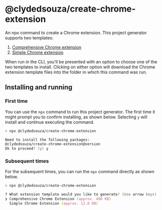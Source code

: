 # @clydedsouza/create-chrome-extension
An npx command to create a Chrome extension. This project generator supports two templates:
1. [Comprehensive Chrome extension](https://github.com/ClydeDz/chrome-extension-template)
2. [Simple Chrome extension](https://github.com/ClydeDz/simple-chrome-extension-template)

When run in the CLI, you'll be presented with an option to choose one of the two templates to install. Clicking on either option will download the Chrome extension template files into the folder in which this command was run. 

## Installing and running
### First time
You can use the `npx` command to run this project generator. The first time it might prompt you to confirm installing, as shown below. Selecting `y` will install and continue executing the command. 
```zsh
> npx @clydedsouza/create-chrome-extension

Need to install the following packages:
@clydedsouza/create-chrome-extension@version
Ok to proceed? (y) y
```

### Subsequent times
For the subsequent times, you can run the `npx` command directly as shown below. 
```zsh
> npx @clydedsouza/create-chrome-extension

? What extension template would you like to generate? (Use arrow keys)
❯ Comprehensive Chrome Extension (approx. 496 KB)
  Simple Chrome Extension (approx. 12.0 KB)
```
